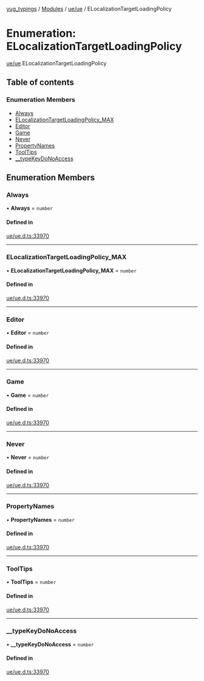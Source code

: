 [yug_typings](../README.md) / [Modules](../modules.md) / [ue/ue](../modules/ue_ue.md) / ELocalizationTargetLoadingPolicy

# Enumeration: ELocalizationTargetLoadingPolicy

[ue/ue](../modules/ue_ue.md).ELocalizationTargetLoadingPolicy

## Table of contents

### Enumeration Members

- [Always](ue_ue.ELocalizationTargetLoadingPolicy.md#always)
- [ELocalizationTargetLoadingPolicy\_MAX](ue_ue.ELocalizationTargetLoadingPolicy.md#elocalizationtargetloadingpolicy_max)
- [Editor](ue_ue.ELocalizationTargetLoadingPolicy.md#editor)
- [Game](ue_ue.ELocalizationTargetLoadingPolicy.md#game)
- [Never](ue_ue.ELocalizationTargetLoadingPolicy.md#never)
- [PropertyNames](ue_ue.ELocalizationTargetLoadingPolicy.md#propertynames)
- [ToolTips](ue_ue.ELocalizationTargetLoadingPolicy.md#tooltips)
- [\_\_typeKeyDoNoAccess](ue_ue.ELocalizationTargetLoadingPolicy.md#__typekeydonoaccess)

## Enumeration Members

### Always

• **Always** = `number`

#### Defined in

[ue/ue.d.ts:33970](https://github.com/YugMetaverse/yug_typings/blob/25cad34/ue/ue.d.ts#L33970)

___

### ELocalizationTargetLoadingPolicy\_MAX

• **ELocalizationTargetLoadingPolicy\_MAX** = `number`

#### Defined in

[ue/ue.d.ts:33970](https://github.com/YugMetaverse/yug_typings/blob/25cad34/ue/ue.d.ts#L33970)

___

### Editor

• **Editor** = `number`

#### Defined in

[ue/ue.d.ts:33970](https://github.com/YugMetaverse/yug_typings/blob/25cad34/ue/ue.d.ts#L33970)

___

### Game

• **Game** = `number`

#### Defined in

[ue/ue.d.ts:33970](https://github.com/YugMetaverse/yug_typings/blob/25cad34/ue/ue.d.ts#L33970)

___

### Never

• **Never** = `number`

#### Defined in

[ue/ue.d.ts:33970](https://github.com/YugMetaverse/yug_typings/blob/25cad34/ue/ue.d.ts#L33970)

___

### PropertyNames

• **PropertyNames** = `number`

#### Defined in

[ue/ue.d.ts:33970](https://github.com/YugMetaverse/yug_typings/blob/25cad34/ue/ue.d.ts#L33970)

___

### ToolTips

• **ToolTips** = `number`

#### Defined in

[ue/ue.d.ts:33970](https://github.com/YugMetaverse/yug_typings/blob/25cad34/ue/ue.d.ts#L33970)

___

### \_\_typeKeyDoNoAccess

• **\_\_typeKeyDoNoAccess** = `number`

#### Defined in

[ue/ue.d.ts:33970](https://github.com/YugMetaverse/yug_typings/blob/25cad34/ue/ue.d.ts#L33970)
